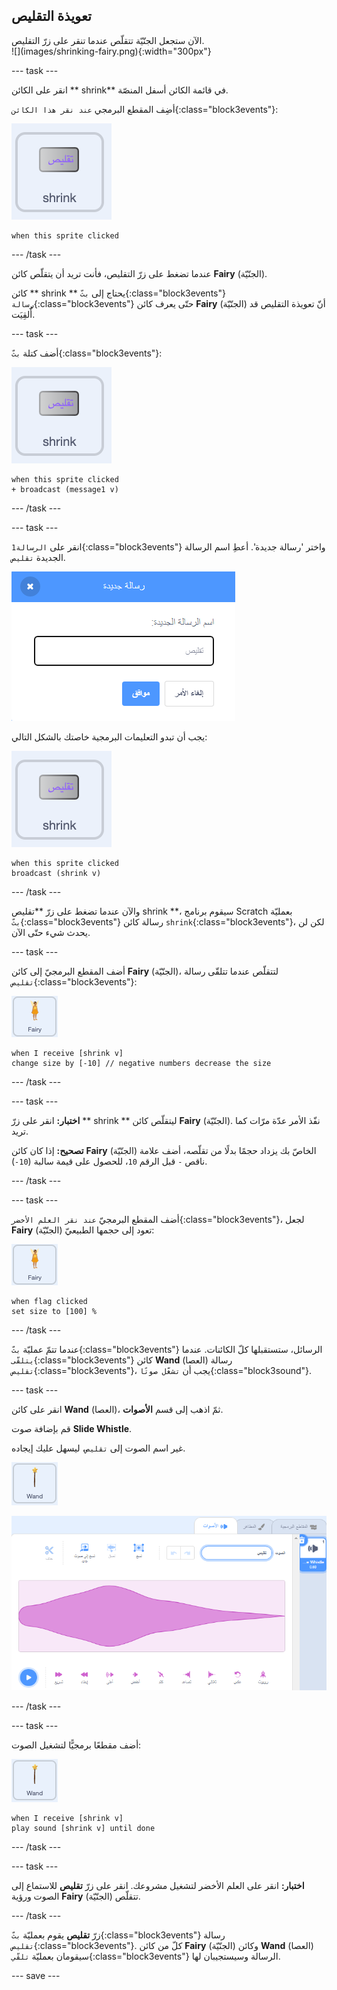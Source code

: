 ## تعويذة التقليص

<div style="display: flex; flex-wrap: wrap">
<div style="flex-basis: 200px; flex-grow: 1; margin-right: 15px;">
الآن ستجعل الجنّيّة تتقلّص عندما تنقر على زرّ التقليص.
</div>
<div>
![](images/shrinking-fairy.png){:width="300px"}
</div>
</div>

--- task ---

انقر على الكائن ** shrink** في قائمة الكائن أسفل المنصّة.

أضِف المقطع البرمجي `عند نقر هذا الكائن`{:class="block3events"}:

![](images/shrink-icon.png)

```blocks3
when this sprite clicked
```

--- /task ---

عندما تضغط على زرّ التقليص، فأنت تريد أن يتقلّص كائن **Fairy** (الجنّيّة).

كائن ** shrink ** يحتاج إلى `بثّ`{:class="block3events"} `رسالة`{:class="block3events"} حتّى يعرف كائن **Fairy** (الجنّيّة) أنّ تعويذة التقليص قد أُلقِيَت.

--- task ---

أضف كتلة `بثّ`{:class="block3events"}:

![](images/shrink-icon.png)

```blocks3
when this sprite clicked
+ broadcast (message1 v)
```

--- /task ---

--- task ---

انقر على `الرسالة1`{:class="block3events"} واختر 'رسالة جديدة'. أعطِ اسم الرسالة الجديدة `تقليص`.

![رسالة حوار جديدة مع إدخال التقليص.](images/new-message.png)

يجب أن تبدو التعليمات البرمجية خاصتك بالشكل التالي:

![](images/shrink-icon.png)

```blocks3
when this sprite clicked
broadcast (shrink v)
```

--- /task ---

والآن عندما تضغط على زرّ **تقليص shrink **، سيقوم برنامج Scratch بعمليّة `بثّ`{:class="block3events"} رسالة كائن `shrink`{:class="block3events"}، لكن لن يحدث شيء حتّى الآن.

--- task ---

أضف المقطع البرمجيّ إلى كائن **Fairy** (الجنّيّة)، لتتقلّص عندما تتلقّى رسالة `تقليص`{:class="block3events"}:

![](images/fairy-icon.png)

```blocks3
when I receive [shrink v]
change size by [-10] // negative numbers decrease the size
```

--- /task ---

--- task ---

**اختبار:** انقر على زرّ ** shrink ** ليتقلّص كائن **Fairy** (الجنّيّة). نفّذ الأمر عدّة مرّات كما تريد.

**تصحيح:** إذا كان كائن **Fairy** (الجنّيّة) الخاصّ بك يزداد حجمًا بدلًا من تقلّصه، أضف علامة ناقص `-` قبل الرقم `10`، للحصول على قيمة سالبة (`10-`).

--- /task ---

--- task ---

أضف المقطع البرمجيّ `عند نقر العلم الأخضر`{:class="block3events"}، لجعل **Fairy** (الجنّيّة) تعود إلى حجمها الطبيعيّ:

![](images/fairy-icon.png)

```blocks3
when flag clicked
set size to [100] %
```

--- /task ---

عندما تتمّ عمليّة `بثّ`{:class="block3events"} الرسائل، ستستقبلها كلّ الكائنات. عندما `يتلقّى`{:class="block3events"} كائن **Wand** (العصا) رسالة `تقليص`{:class="block3events"}، يجب أن `تشغّل صوتًا`{:class="block3sound"}.

--- task ---

انقر على كائن **Wand** (العصا)، ثمّ اذهب إلى قسم **الأصوات**.

قم بإضافة صوت **Slide Whistle**.

غير اسم الصوت إلى `تقليص`، ليسهل عليك إيجاده.

![](images/wand-sprite-icon.png)

![قسم الأصوات والصوت الّذي أُعيدت تسميته إلى "تقليص"، من خصائص الأصوات.](images/slide-whistle.png)

--- /task ---

--- task ---

أضف مقطعًا برمجيًّا لتشغيل الصوت:

![](images/wand-sprite-icon.png)

```blocks3
when I receive [shrink v]
play sound [shrink v] until done

```

--- /task ---

--- task ---

**اختبار:** انقر على العلم الأخضر لتشغيل مشروعك. انقر على زرّ **تقليص** للاستماع إلى الصوت ورؤية **Fairy** (الجنّيّة) تتقلّص.

--- /task ---

زرّ **تقليص** يقوم بعمليّة `بثّ`{:class="block3events"} رسالة `تقليص`{:class="block3events"}. كلّ من كائن **Fairy** (الجنّيّة) وكائن **Wand** (العصا) سيقومان بعمليّة `تلقّي`{:class="block3events"} الرسالة وسيستجيبان لها.

--- save ---
